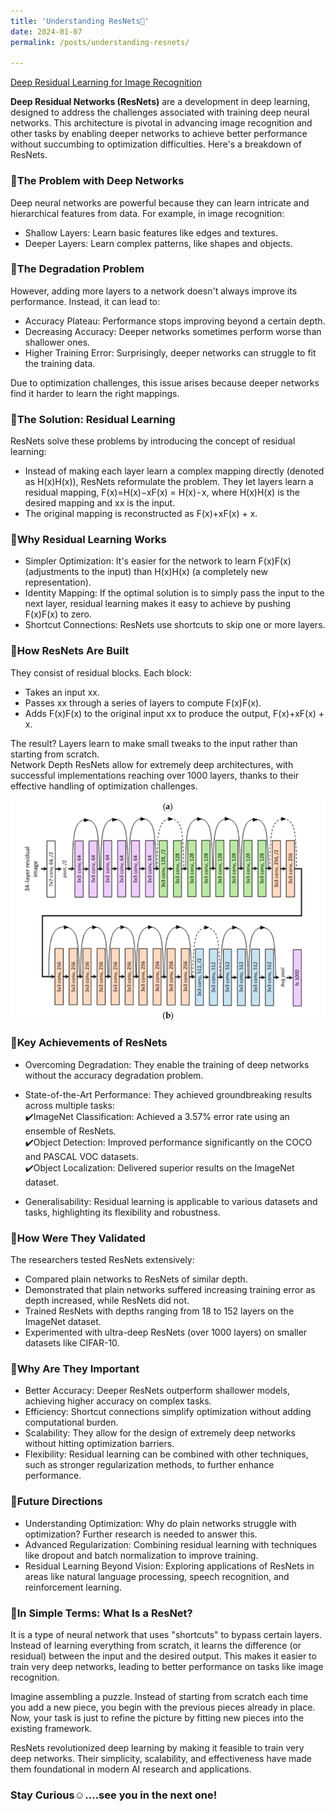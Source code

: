 ```yaml
---
title: 'Understanding ResNets👀'
date: 2024-01-07
permalink: /posts/understanding-resnets/

---
```

[Deep Residual Learning for Image Recognition](https://arxiv.org/abs/1512.03385)

**Deep Residual Networks (ResNets)** are a development in deep learning, designed to address the challenges associated with training deep neural networks. This architecture is pivotal in advancing image recognition and other tasks by enabling deeper networks to achieve better performance without succumbing to optimization difficulties. Here's a breakdown of ResNets.

### 📌The Problem with Deep Networks
Deep neural networks are powerful because they can learn intricate and hierarchical features from data. For example, in image recognition:
* Shallow Layers: Learn basic features like edges and textures.  
* Deeper Layers: Learn complex patterns, like shapes and objects.

### 📌The Degradation Problem
However, adding more layers to a network doesn't always improve its performance. Instead, it can lead to:  
* Accuracy Plateau: Performance stops improving beyond a certain depth.  
* Decreasing Accuracy: Deeper networks sometimes perform worse than shallower ones.  
* Higher Training Error: Surprisingly, deeper networks can struggle to fit the training data.

Due to optimization challenges, this issue arises because deeper networks find it harder to learn the right mappings.

### 📌The Solution: Residual Learning
ResNets solve these problems by introducing the concept of residual learning:  
* Instead of making each layer learn a complex mapping directly (denoted as H(x)H(x)), ResNets reformulate the problem. They let layers learn a residual mapping, F(x)=H(x)−xF(x) = H(x) - x, where H(x)H(x) is the desired mapping and xx is the input.  
* The original mapping is reconstructed as F(x)+xF(x) + x.

### 📌Why Residual Learning Works
* Simpler Optimization: It's easier for the network to learn F(x)F(x) (adjustments to the input) than H(x)H(x) (a completely new representation).  
* Identity Mapping: If the optimal solution is to simply pass the input to the next layer, residual learning makes it easy to achieve by pushing F(x)F(x) to zero.
* Shortcut Connections: ResNets use shortcuts to skip one or more layers.

### 📌How ResNets Are Built  
They consist of residual blocks. Each block:  
- Takes an input xx.  
- Passes xx through a series of layers to compute F(x)F(x).  
- Adds F(x)F(x) to the original input xx to produce the output, F(x)+xF(x) + x.

The result? Layers learn to make small tweaks to the input rather than starting from scratch.  
Network Depth
ResNets allow for extremely deep architectures, with successful implementations reaching over 1000 layers, thanks to their effective handling of optimization challenges.

![alt text](image.png)    

### 📌Key Achievements of ResNets
- Overcoming Degradation: They enable the training of deep networks without the accuracy degradation problem.
- State-of-the-Art Performance: They achieved groundbreaking results across multiple tasks:  
✔️ImageNet Classification: Achieved a 3.57% error rate using an ensemble of ResNets.  
✔️Object Detection: Improved performance significantly on the COCO and PASCAL VOC datasets.  
✔️Object Localization: Delivered superior results on the ImageNet dataset.

- Generalisability: Residual learning is applicable to various datasets and tasks, highlighting its flexibility and robustness.

### 📌How Were They Validated
The researchers tested ResNets extensively:  
- Compared plain networks to ResNets of similar depth.  
- Demonstrated that plain networks suffered increasing training error as depth increased, while ResNets did not.  
- Trained ResNets with depths ranging from 18 to 152 layers on the ImageNet dataset.  
- Experimented with ultra-deep ResNets (over 1000 layers) on smaller datasets like CIFAR-10.

### 📌Why Are They Important
- Better Accuracy: Deeper ResNets outperform shallower models, achieving higher accuracy on complex tasks.  
- Efficiency: Shortcut connections simplify optimization without adding computational burden.  
- Scalability: They allow for the design of extremely deep networks without hitting optimization barriers.  
- Flexibility: Residual learning can be combined with other techniques, such as stronger regularization methods, to further enhance performance.

### 📌Future Directions
- Understanding Optimization: Why do plain networks struggle with optimization? Further research is needed to answer this.  
- Advanced Regularization: Combining residual learning with techniques like dropout and batch normalization to improve training.  
- Residual Learning Beyond Vision: Exploring applications of ResNets in areas like natural language processing, speech recognition, and reinforcement learning.

### 📌In Simple Terms: What Is a ResNet?
It is a type of neural network that uses "shortcuts" to bypass certain layers. Instead of learning everything from scratch, it learns the difference (or residual) between the input and the desired output. This makes it easier to train very deep networks, leading to better performance on tasks like image recognition.  

Imagine assembling a puzzle. Instead of starting from scratch each time you add a new piece, you begin with the previous pieces already in place. Now, your task is just to refine the picture by fitting new pieces into the existing framework.

ResNets revolutionized deep learning by making it feasible to train very deep networks. Their simplicity, scalability, and effectiveness have made them foundational in modern AI research and applications.

### Stay Curious☺️….see you in the next one!